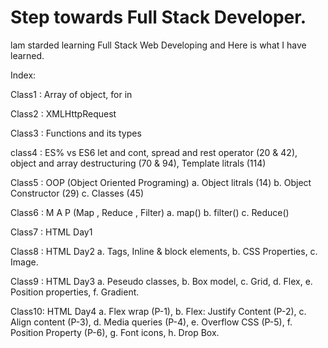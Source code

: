 # Step towards Full Stack Developer.
lam starded learning Full Stack Web Developing and Here is what I have learned.

Index:

Class1 : Array of object, for in

Class2 : XMLHttpRequest

Class3 : Functions and its types

class4 : ES% vs ES6
           let and cont, 
           spread and rest operator (20 & 42), 
           object and array destructuring (70 & 94), 
           Template litrals (114)

Class5 : OOP (Object Oriented Programing)
          a. Object litrals (14)
          b. Object Constructor (29)
          c. Classes (45)

Class6 : M A P (Map , Reduce , Filter)
          a. map()
          b. filter()
          c. Reduce()
          
Class7 : HTML Day1

Class8 : HTML Day2
         a. Tags, Inline & block elements,
         b. CSS Properties,
         c. Image.

Class9 : HTML Day3
         a. Peseudo classes,
         b. Box model,
         c. Grid,
         d. Flex,
         e. Position properties,
         f. Gradient.

Class10: HTML Day4
         a. Flex wrap (P-1),
         b. Flex: Justify Content (P-2),
         c. Align content (P-3),
         d. Media queries (P-4),
         e. Overflow CSS (P-5),
         f. Position Property (P-6),
         g. Font icons,
         h. Drop Box.
